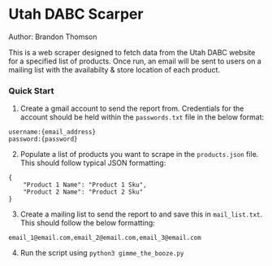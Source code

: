 # Utah DABC Scarper

Author: Brandon Thomson

This is a web scraper designed to fetch data from the Utah DABC website for a specified list of products. Once run, an email will be sent to users on a mailing list with the availabilty & store location of each product.

### Quick Start

1. Create a gmail account to send the report from. Credentials for the account should be held within the `passwords.txt` file in the below format:
```
username:{email_address}
password:{password}
```

2. Populate a list of products you want to scrape in the `products.json` file. This should follow typical JSON formatting:
```
{
    "Product 1 Name": "Product 1 Sku",
    "Product 2 Name": "Product 2 Sku"
}
```

3. Create a mailing list to send the report to and save this in `mail_list.txt`. This should follow the below formatting:
```
email_1@email.com,email_2@email.com,email_3@email.com
```

4. Run the script using `python3 gimme_the_booze.py`